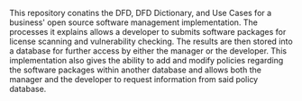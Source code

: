 This repository conatins the DFD, DFD Dictionary, and Use Cases for a business' open source software management implementation. The processes it explains allows a developer to submits software packages for license scanning and vulnerability checking. The results are then stored into a database for further access by either the manager or the developer. This implementation also gives the ability to add and modify policies regarding the software packages within another database and allows both the manager and the developer to request information from said policy database.
